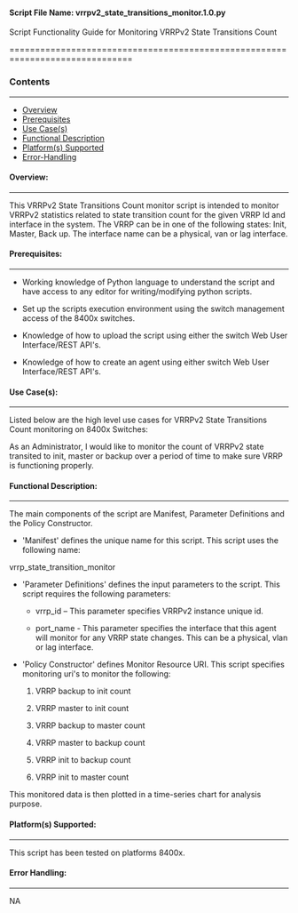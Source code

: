 #### Script File Name: vrrpv2\_state\_transitions\_monitor.1.0.py

Script Functionality Guide for Monitoring VRRPv2 State Transitions Count

==============================================================================

### Contents
------------------------------------------------------------------------------
- [Overview](#Overview)
- [Prerequisites](#Prerequisites)
- [Use Case(s)](#Use_Case)
- [Functional Description](#Functional_Description)
- [Platform(s) Supported](#Platforms_Supported)
- [Error-Handling](#Error-Handling)

<a id='Overview'></a>
#### Overview:

------------------------------------------------------------------------------

This VRRPv2 State Transitions Count monitor script is intended to
monitor VRRPv2 statistics related to state transition count for the
given VRRP Id and interface in the system. The VRRP can be in one of the
following states: Init, Master, Back up. The interface name can be a
physical, van or lag interface.

<a id='Prerequisites'></a>
#### Prerequisites:
------------------------------------------------------------------------------

- Working knowledge of Python language to understand the script and have 
access to any editor for writing/modifying python scripts.

- Set up the scripts execution environment using the switch management access 
of the 8400x switches.

- Knowledge of how to upload the script using either the switch Web User 
Interface/REST API's.

- Knowledge of how to create an agent using either switch Web User 
Interface/REST API's.

<a id='Use_Case'/></a>
#### Use Case(s):

------------------------------------------------------------------------------

Listed below are the high level use cases for VRRPv2 State Transitions
Count monitoring on 8400x Switches:

As an Administrator, I would like to monitor the count of VRRPv2 state
transited to init, master or backup over a period of time to make sure
VRRP is functioning properly.

<a id='Functional_Description'/></a>
#### Functional Description:

------------------------------------------------------------------------------

The main components of the script are Manifest, Parameter Definitions
and the Policy Constructor.

- 'Manifest' defines the unique name for this script. This script uses the
following name:

vrrp\_state\_transition\_monitor

- 'Parameter Definitions' defines the input parameters to the script. This
script requires the following parameters:

	- vrrp\_id – This parameter specifies VRRPv2 instance unique id.

	- port\_name - This parameter specifies the interface that this agent
	will monitor for any VRRP state changes. This can be a physical,
	vlan or lag interface.

- 'Policy Constructor' defines Monitor Resource URI. This script specifies
monitoring uri's to monitor the following:

	1.  VRRP backup to init count

	2.  VRRP master to init count

	3.  VRRP backup to master count

	4.  VRRP master to backup count

	5.  VRRP init to backup count

	6.  VRRP init to master count

This monitored data is then plotted in a time-series chart for analysis
purpose.


<a id='Platforms_Supported'/></a>
#### Platform(s) Supported:

------------------------------------------------------------------------------
This script has been tested on platforms 8400x.

<a id='Error-Handling'/></a>
#### Error Handling:

------------------------------------------------------------------------------

NA